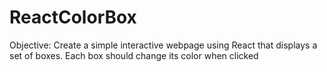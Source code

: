# ReactColorBox
Objective: Create a simple interactive webpage using React that displays a set of boxes. Each box should change its color when clicked

